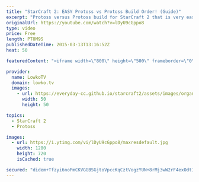 ```yaml
---
title: "StarCraft 2: EASY Protoss vs Protoss Build Order! (Guide)"
excerpt: "Protoss versus Protoss build for StarCraft 2 that is very easy to execute. If you are new to playing Protoss or if you want a more cheesy build, I would recommend giving this 3 Gateway all-in build order a try.   9 Pylon 10 Gateway 12 Assimilator  @Gateway: Cybernetics Core Pylon – Small cut in Probe"
originalUrl: https://youtube.com/watch?v=lDyU9cGppo8
type: video
price: Free
length: PT8M9S
publishedDateTime: 2015-03-13T13:16:52Z
heat: 50

featuredContent: "<iframe width=\"800\" height=\"500\" frameborder=\"0\" src=\"https://www.youtube.com/embed/lDyU9cGppo8\" allow=\"accelerometer; autoplay; encrypted-media; gyroscope; picture-in-picture\" allowfullscreen></iframe>"

provider:
  name: LowkoTV
  domain: lowko.tv
  images:
    - url: https://everyday-cc.github.io/starcraft2/assets/images/organizations/lowko.tv-50x50.jpg
      width: 50
      height: 50

topics:
  - StarCraft 2
  - Protoss

images:
  - url: https://i.ytimg.com/vi/lDyU9cGppo8/maxresdefault.jpg
    width: 1280
    height: 720
    isCached: true

secured: "didem+Tfzyi6noPmCKVGGBSGjtoVpccKqCztVogzYUN+8rMj3wW2rF4exOdtIoWgTINiB63TRftnrJ7QgKiIJ+1qXnPVuouccX4hA9SQ9Y769EsnfaC/fSySac+cS2AcUrBlKzwzUfFSu48q9Yy5z8LZZ9qUcprr8n64G+/S9ftF1u/A9U1945CO2uNbfR5qkw65DQFI74k3IpYPz2JF8BBNUjG1j12tdUr6YSgpU8mIqoun2oOz7nJSz4k5pSc5fNu+BmJrb0ssXuM6UT9SmM9NDn7f1ttN3/tsG6BFB53o82VcqFudgdHUQz21X5AhuONkDi5SyycfhEBD9XNMe62emXIVfHryuarrEZNWrCYeQv586ZgsMg9MpZgEJEfBy/qXdNmxuO21nd1k6MAEPoWfsngyfC4lYjg2zXzCe1I=;ywo6DSUX9JoOIwVC4XzTEw=="
---
```


